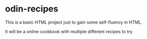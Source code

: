 # odin-recipes
This is a basic HTML project just to gain some self-fluency in HTML.

It will be a online cookbook with multiple different recipes to try